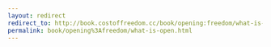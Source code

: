 ```yaml
---
layout: redirect
redirect_to: http://book.costoffreedom.cc/book/opening:freedom/what-is-open.html
permalink: book/opening%3Afreedom/what-is-open.html
---
```

